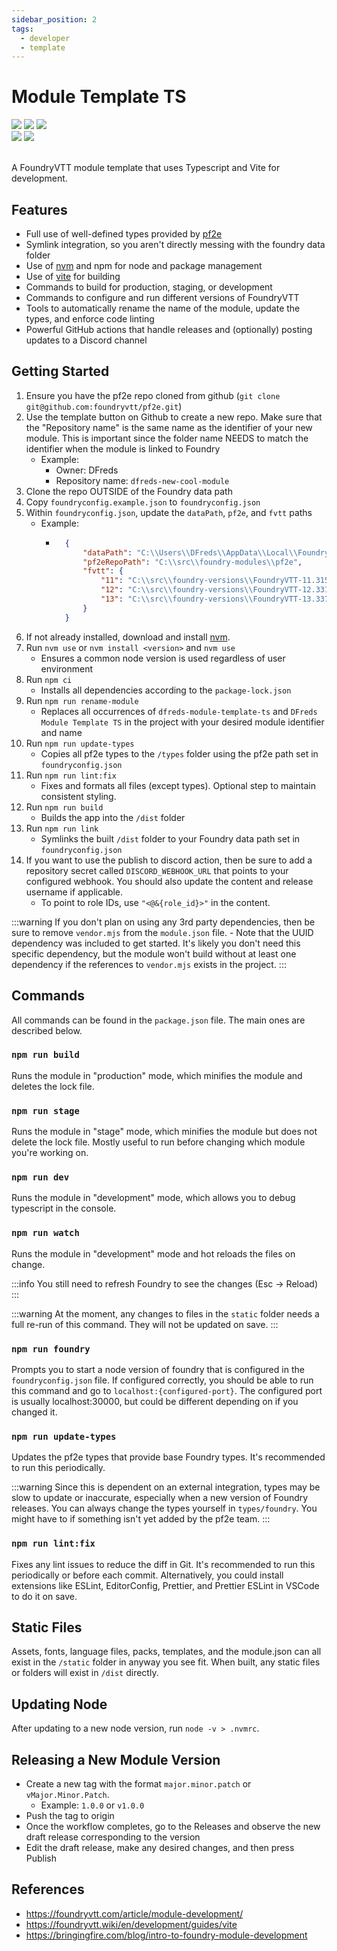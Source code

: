 ```yaml
---
sidebar_position: 2
tags:
  - developer
  - template
---
```


# Module Template TS

<img src="https://img.shields.io/badge/Free-00aa00?style=for-the-badge"/>
<img src="https://img.shields.io/badge/Any%20System-00aaaa?style=for-the-badge"/>
<a target="_blank" href="https://github.com/DFreds/dfreds-module-template-ts"><img src="https://img.shields.io/badge/Use Template-2e2e2e?style=for-the-badge"/></a>
<br />
<a target="_blank" href="https://github.com/DFreds/dfreds-module-template-ts"><img src="https://img.shields.io/github/v/release/DFreds/dfreds-module-template-ts?style=for-the-badge&label=Version"/></a>
<img src="https://img.shields.io/badge/dynamic/json?url=https%3A%2F%2Fgithub.com%2FDFreds%2Fdfreds-module-template-ts%2Freleases%2Flatest%2Fdownload%2Fmodule.json&query=%24.compatibility.verified&style=for-the-badge&logo=foundryvirtualtabletop&label=Foundry%20Version&color=%23fe6a1f"/>
<br/>
<br/>

A FoundryVTT module template that uses Typescript and Vite for development.

## Features

- Full use of well-defined types provided by [pf2e](https://foundryvtt.com/packages/pf2e)
- Symlink integration, so you aren't directly messing with the foundry data folder
- Use of [nvm](https://github.com/nvm-sh/nvm) and npm for node and package management
- Use of [vite](https://vite.dev/) for building
- Commands to build for production, staging, or development
- Commands to configure and run different versions of FoundryVTT
- Tools to automatically rename the name of the module, update the types, and enforce code linting
- Powerful GitHub actions that handle releases and (optionally) posting updates to a Discord channel

## Getting Started

1. Ensure you have the pf2e repo cloned from github (`git clone git@github.com:foundryvtt/pf2e.git`)
1. Use the template button on Github to create a new repo. Make sure that the "Repository name" is the same name as the identifier of your new module. This is important since the folder name NEEDS to match the identifier when the module is linked to Foundry
    - Example:
        - Owner: DFreds
        - Repository name: `dfreds-new-cool-module`
1. Clone the repo OUTSIDE of the Foundry data path
1. Copy `foundryconfig.example.json` to `foundryconfig.json`
1. Within `foundryconfig.json`, update the `dataPath`, `pf2e`, and `fvtt` paths
    - Example:
        - ```json
            {
                "dataPath": "C:\\Users\\DFreds\\AppData\\Local\\FoundryVTT\\Data",
                "pf2eRepoPath": "C:\\src\\foundry-modules\\pf2e",
                "fvtt": {
                    "11": "C:\\src\\foundry-versions\\FoundryVTT-11.315",
                    "12": "C:\\src\\foundry-versions\\FoundryVTT-12.331",
                    "13": "C:\\src\\foundry-versions\\FoundryVTT-13.337"
                }
            }
          ```
1. If not already installed, download and install [nvm](https://github.com/nvm-sh/nvm).
1. Run `nvm use` or `nvm install <version>` and `nvm use`
    - Ensures a common node version is used regardless of user environment
1. Run `npm ci`
    - Installs all dependencies according to the `package-lock.json`
1. Run `npm run rename-module`
    - Replaces all occurrences of `dfreds-module-template-ts` and `DFreds Module Template TS` in the project with your desired module identifier and name
1. Run `npm run update-types`
    - Copies all pf2e types to the `/types` folder using the pf2e path set in `foundryconfig.json`
1. Run `npm run lint:fix`
    - Fixes and formats all files (except types). Optional step to maintain consistent styling.
1. Run `npm run build`
    - Builds the app into the `/dist` folder
1. Run `npm run link`
    - Symlinks the built `/dist` folder to your Foundry data path set in `foundryconfig.json`
1. If you want to use the publish to discord action, then be sure to add a repository secret called `DISCORD_WEBHOOK_URL` that points to your configured webhook. You should also update the content and release username if applicable.
    - To point to role IDs, use `"<@&{role_id}>"` in the content.

:::warning
If you don't plan on using any 3rd party dependencies, then be sure to remove `vendor.mjs` from the `module.json` file.
    - Note that the UUID dependency was included to get started. It's likely you don't need this specific dependency, but the module won't build without at least one dependency if the references to `vendor.mjs` exists in the project.
:::

## Commands

All commands can be found in the `package.json` file. The main ones are described below.

### `npm run build`

Runs the module in "production" mode, which minifies the module and deletes the
lock file.

### `npm run stage`

Runs the module in "stage" mode, which minifies the module but does not delete
the lock file. Mostly useful to run before changing which module you're working
on.

### `npm run dev`

Runs the module in "development" mode, which allows you to debug typescript in
the console.

### `npm run watch`

Runs the module in "development" mode and hot reloads the files on change.

:::info
You still need to refresh Foundry to see the changes (Esc -> Reload)
:::

:::warning
At the moment, any changes to files in the `static` folder needs a full re-run
of this command. They will not be updated on save.
:::

### `npm run foundry`

Prompts you to start a node version of foundry that is configured in the
`foundryconfig.json` file. If configured correctly, you should be able to run
this command and go to `localhost:{configured-port}`. The configured port is
usually localhost:30000, but could be different depending on if you changed it.

### `npm run update-types`

Updates the pf2e types that provide base Foundry types. It's recommended to run
this periodically.

:::warning
Since this is dependent on an external integration, types may be slow to update
or inaccurate, especially when a new version of Foundry releases. You can always
change the types yourself in `types/foundry`. You might have to if something isn't
yet added by the pf2e team.
:::

### `npm run lint:fix`

Fixes any lint issues to reduce the diff in Git. It's recommended to run this
periodically or before each commit. Alternatively, you could install extensions
like ESLint, EditorConfig, Prettier, and Prettier ESLint in VSCode to do it on
save.

## Static Files

Assets, fonts, language files, packs, templates, and the module.json can all exist in the `/static` folder in anyway you see fit. When built, any static files or folders will exist in `/dist` directly.

## Updating Node

After updating to a new node version, run `node -v > .nvmrc`.

## Releasing a New Module Version

- Create a new tag with the format `major.minor.patch` or `vMajor.Minor.Patch`.
  - Example: `1.0.0` or `v1.0.0`
- Push the tag to origin
- Once the workflow completes, go to the Releases and observe the new draft release corresponding to the version
- Edit the draft release, make any desired changes, and then press Publish

## References

- https://foundryvtt.com/article/module-development/
- https://foundryvtt.wiki/en/development/guides/vite
- https://bringingfire.com/blog/intro-to-foundry-module-development
